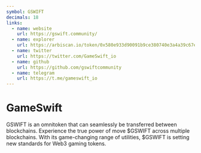 ```yaml
---
symbol: GSWIFT
decimals: 18
links:
  - name: website
    url: https://gswift.community/
  - name: explorer
    url: https://arbiscan.io/token/0x580e933d90091b9ce380740e3a4a39c67eb85b4c
  - name: twitter
    url: https://twitter.com/GameSwift_io
  - name: github
    url: https://github.com/gswiftcommunity
  - name: telegram
    url: https://t.me/gameswift_io
---
```


# GameSwift

GSWIFT is an omnitoken that can seamlessly be transferred between blockchains. Experience the true power of move $GSWIFT across multiple blockchains. With its game-changing range of utilities, $GSWIFT is setting new standards for Web3 gaming tokens.
